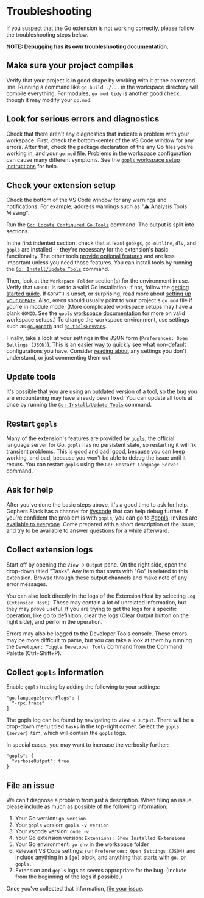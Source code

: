 # Troubleshooting

If you suspect that the Go extension is not working correctly, please follow the troubleshooting steps below.

**NOTE: [Debugging](debugging.md#troubleshooting) has its own troubleshooting documentation.**

## Make sure your project compiles

Verify that your project is in good shape by working with it at the command line. Running a command like `go build ./...` in the workspace directory will compile everything. For modules, `go mod tidy` is another good check, though it may modify your `go.mod`.

## Look for serious errors and diagnostics

Check that there aren't any diagnostics that indicate a problem with your workspace. First, check the bottom-center of the VS Code window for any errors. After that, check the package declaration of the any Go files you're working in, and your `go.mod` file. Problems in the workspace configuration can cause many different symptoms. See the [`gopls` workspace setup instructions](https://github.com/golang/tools/blob/master/gopls/doc/workspace.md) for help.

## Check your extension setup

Check the bottom of the VS Code window for any warnings and notifications. For example, address warnings such as "⚠️ Analysis Tools Missing".

Run the [`Go: Locate Configured Go Tools`](commands.md#go-locate-configured-go-tools) command. The output is split into sections.

In the first indented section, check that at least `gopkgs`, `go-outline`, `dlv`, and `gopls` are installed -- they're necessary for the extension's basic functionality. The other tools [provide optional features](tools.md) and are less important unless you need those features. You can install tools by running the [`Go: Install/Update Tools`](commands.md#go-installupdate-tools) command.

Then, look at the `Workspace Folder` section(s) for the environment in use. Verify that `GOROOT` is set to a valid Go installation; if not, follow the [getting started guide](../README.md#install-go). If `GOPATH` is unset, or surprising, read more about [setting up your `GOPATH`](gopath.md#setting-gopath). Also, `GOMOD` should usually point to your project's `go.mod` file if you're in module mode. (More complicated workspace setups may have a blank `GOMOD`. See the `gopls` [workspace documentation](https://github.com/golang/tools/blob/master/gopls/doc/workspace.md) for more on valid workspace setups.) To change the workspace environment, use settings such as [`go.gopath`](settings.md#go.gopath) and [`go.toolsEnvVars`](settings.md#go.toolsEnvVars).

Finally, take a look at your settings in the JSON form (`Preferences: Open Settings (JSON)`). This is an easier way to quickly see what non-default configurations you have. Consider [reading about](settings.md) any settings you don't understand, or just commenting them out.

## Update tools

It's possible that you are using an outdated version of a tool, so the bug you are encountering may have already been fixed. You can update all tools at once by running the [`Go: Install/Update Tools`](commands.md#go-installupdate-tools) command.

## Restart `gopls`

Many of the extension's features are provided by [`gopls`](https://golang.org/s/gopls), the official language server for Go. `gopls` has no persistent state, so restarting it will fix transient problems. This is good and bad: good, because you can keep working, and bad, because you won't be able to debug the issue until it recurs. You can restart `gopls` using the `Go: Restart Language Server` command.

## Ask for help

After you've done the basic steps above, it's a good time to ask for help. Gophers Slack has a channel for [#vscode](https://gophers.slack.com/archives/C2B4L99RS) that can help debug further. If you're confident the problem is with `gopls`, you can go to [#gopls](https://gophers.slack.com/archives/CJZH85XCZ). Invites are [available to everyone](https://invite.slack.golangbridge.org). Come prepared with a short description of the issue, and try to be available to answer questions for a while afterward.

## Collect extension logs

Start off by opening the `View` -> `Output` pane. On the right side, open the drop-down titled "Tasks". Any item that starts with "Go" is related to this extension. Browse through these output channels and make note of any error messages.

You can also look directly in the logs of the Extension Host by selecting `Log (Extension Host)`. These may contain a lot of unrelated information, but they may prove useful. If you are trying to get the logs for a specific operation, like go to definition, clear the logs (Clear Output button on the right side), and perform the operation.

Errors may also be logged to the Developer Tools console. These errors may be more difficult to parse, but you can take a look at them by running the `Developer: Toggle Developer Tools` command from the Command Palette (Ctrl+Shift+P).

## Collect `gopls` information

Enable `gopls` tracing by adding the following to your settings:

```json5
"go.languageServerFlags": [
  "-rpc.trace"
]
```

The gopls log can be found by navigating to `View` -> `Output`. There will be a drop-down menu titled `Tasks` in the top-right corner. Select the `gopls (server)` item, which will contain the `gopls` logs.

In special cases, you may want to increase the verbosity further:

```json5
"gopls": {
  "verboseOutput": true
}
```
## File an issue

We can't diagnose a problem from just a description. When filing an issue, please include as much as possible of the following information:

1. Your Go version: `go version`
1. Your `gopls` version: `gopls -v version`
1. Your vscode version: `code -v`
1. Your Go extension version: `Extensions: Show Installed Extensions`
1. Your Go environment: `go env` in the workspace folder
1. Relevant VS Code settings: run `Preferences: Open Settings (JSON)` and include anything in a `[go]` block, and anything that starts with `go.` or `gopls.`
1. Extension and `gopls` logs as seems appropriate for the bug. (Include from the beginning of the logs if possible.)

Once you've collected that information, [file your issue](https://github.com/golang/vscode-go/issues/new/choose).
